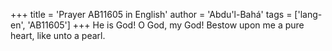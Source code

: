 +++
title = 'Prayer AB11605 in English'
author = 'Abdu'l-Bahá'
tags = ['lang-en', 'AB11605']
+++
He is God!  O God, my God!  Bestow upon me a pure heart, like unto a pearl.
